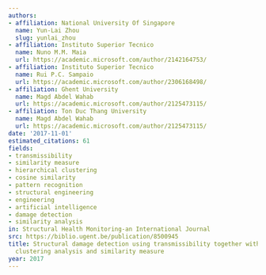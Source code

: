 ```yaml
---
authors:
- affiliation: National University Of Singapore
  name: Yun-Lai Zhou
  slug: yunlai_zhou
- affiliation: Instituto Superior Tecnico
  name: Nuno M.M. Maia
  url: https://academic.microsoft.com/author/2142164753/
- affiliation: Instituto Superior Tecnico
  name: Rui P.C. Sampaio
  url: https://academic.microsoft.com/author/2306168498/
- affiliation: Ghent University
  name: Magd Abdel Wahab
  url: https://academic.microsoft.com/author/2125473115/
- affiliation: Ton Duc Thang University
  name: Magd Abdel Wahab
  url: https://academic.microsoft.com/author/2125473115/
date: '2017-11-01'
estimated_citations: 61
fields:
- transmissibility
- similarity measure
- hierarchical clustering
- cosine similarity
- pattern recognition
- structural engineering
- engineering
- artificial intelligence
- damage detection
- similarity analysis
in: Structural Health Monitoring-an International Journal
src: https://biblio.ugent.be/publication/8500945
title: Structural damage detection using transmissibility together with hierarchical
  clustering analysis and similarity measure
year: 2017
---
```


